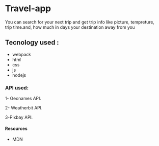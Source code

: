 # Travel-app

You can search for your next trip and get trip info like picture, tempreture, trip time.and,
 how much in days your destination away from you 

 ## Tecnology used : 

 - webpack
 - html
 - css
 - js
 - nodejs
 

 ### API used: 

 1- Geonames API.

 2- Weatherbit API.
 
 3-Pixbay API.


 #### Resources

 - MDN 
